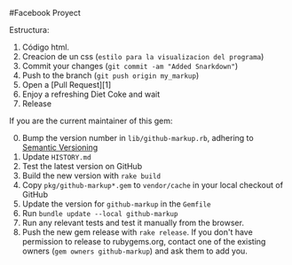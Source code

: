 #Facebook Proyect

Estructura:

1. Código html.
2. Creacion de un css (`estilo para la visualizacion del programa`)
3. Commit your changes (`git commit -am "Added Snarkdown"`)
4. Push to the branch (`git push origin my_markup`)
5. Open a [Pull Request][1]
6. Enjoy a refreshing Diet Coke and wait
7. Release


If you are the current maintainer of this gem:

0. Bump the version number in `lib/github-markup.rb`, adhering to [Semantic Versioning](https://github.com/Wilver25/Facebook-Project/blob/master/index.html)
0. Update `HISTORY.md`
0. Test the latest version on GitHub
  0. Build the new version with `rake build`
  0. Copy `pkg/github-markup*.gem` to `vendor/cache` in your local checkout of GitHub
  0. Update the version for `github-markup` in the `Gemfile`
  0. Run `bundle update --local github-markup`
  0. Run any relevant tests and test it manually from the browser.
0. Push the new gem release with `rake release`. If you don't have permission to release to rubygems.org, contact one of the existing owners (`gem owners github-markup`) and ask them to add you.
